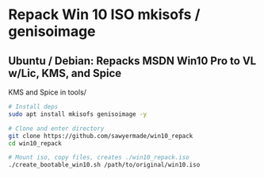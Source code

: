 # Repack Win 10 ISO mkisofs / genisoimage
## Ubuntu / Debian: Repacks MSDN Win10 Pro to VL w/Lic, KMS, and Spice

KMS and Spice in tools/
```bash
# Install deps
sudo apt install mkisofs genisoimage -y

# Clone and enter directory
git clone https://github.com/sawyermade/win10_repack
cd win10_repack

# Mount iso, copy files, creates ./win10_repack.iso
./create_bootable_win10.sh /path/to/original/win10.iso
```
